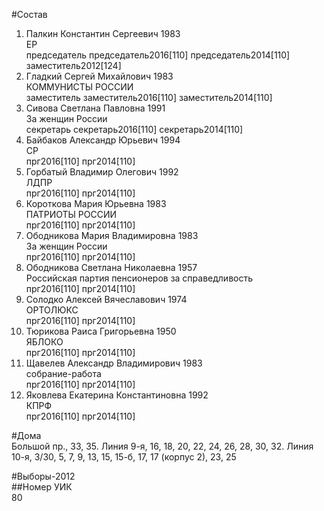 #Состав  
1. Палкин Константин Сергеевич 1983  
    ЕР  
    председатель председатель2016[110] председатель2014[110] заместитель2012[124]  
2. Гладкий Сергей Михайлович 1983  
    КОММУНИСТЫ РОССИИ  
    заместитель заместитель2016[110] заместитель2014[110]  
3. Сивова Светлана Павловна 1991  
    За женщин России  
    секретарь секретарь2016[110] секретарь2014[110]  
4. Байбаков Александр Юрьевич 1994  
    СР  
    прг2016[110] прг2014[110]  
5. Горбатый Владимир Олегович 1992  
    ЛДПР  
    прг2016[110] прг2014[110]  
6. Короткова Мария Юрьевна 1983  
    ПАТРИОТЫ РОССИИ  
    прг2016[110] прг2014[110]  
7. Ободникова Мария Владимировна 1983  
    За женщин России  
    прг2016[110] прг2014[110]  
8. Ободникова Светлана Николаевна 1957  
    Российская партия пенсионеров за справедливость  
    прг2016[110] прг2014[110]  
9. Солодко Алексей Вячеславович 1974  
    ОРТОЛЮКС  
    прг2016[110] прг2014[110]  
10. Тюрикова Раиса Григорьевна 1950  
    ЯБЛОКО  
    прг2016[110] прг2014[110]  
11. Щавелев Александр Владимирович 1983  
    собрание-работа  
    прг2016[110] прг2014[110]  
12. Яковлева Екатерина Константиновна 1992  
    КПРФ  
    прг2016[110] прг2014[110]  
  
#Дома  
Большой пр.,     33, 35. Линия  9-я,     16, 18, 20, 22, 24, 26, 28, 30, 32. Линия 10-я,     3/30, 5, 7, 9, 13, 15, 15-б, 17, 17 (корпус 2), 23, 25  
  
#Выборы-2012  
##Номер УИК  
80  
